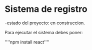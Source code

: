 <h1> Sistema de registro </h1>

-estado del proyecto: en construccion.

Para ejecutar el sistema debes poner:

 ''''npm install react''''

